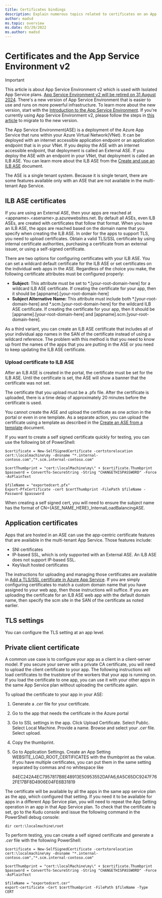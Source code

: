 ```yaml
---
title: Certificates bindings
description: Explain numerous topics related to certificates on an App Service Environment v2. Learn how certificate bindings work on the single-tenanted apps in an ASE.
author: madsd
ms.topic: overview
ms.date: 03/29/2022
ms.author: madsd
---
```


# Certificates and the App Service Environment v2

> [!IMPORTANT]
> This article is about App Service Environment v2 which is used with Isolated App Service plans. [App Service Environment v2 will be retired on 31 August 2024](https://azure.microsoft.com/updates/app-service-environment-v1-and-v2-retirement-announcement/). There's a new version of App Service Environment that is easier to use and runs on more powerful infrastructure. To learn more about the new version, start with the [Introduction to the App Service Environment](overview.md). If you're currently using App Service Environment v2, please follow the steps in [this article](migration-alternatives.md) to migrate to the new version.
>

The App Service Environment(ASE) is a deployment of the Azure App Service that runs within your Azure Virtual Network(VNet). It can be deployed with an internet accessible application endpoint or an application endpoint that is in your VNet. If you deploy the ASE with an internet accessible endpoint, that deployment is called an External ASE. If you deploy the ASE with an endpoint in your VNet, that deployment is called an ILB ASE. You can learn more about the ILB ASE from the [Create and use an ILB ASE](./create-ilb-ase.md) document.

The ASE is a single tenant system. Because it is single tenant, there are some features available only with an ASE that are not available in the multi-tenant App Service. 

## ILB ASE certificates 

If you are using an External ASE, then your apps are reached at &lt;appname&gt;.&lt;asename&gt;.p.azurewebsites.net. By default all ASEs, even ILB ASEs, are created with certificates that follow that format. When you have an ILB ASE, the apps are reached based on the domain name that you specify when creating the ILB ASE. In order for the apps to support TLS, you need to upload certificates. Obtain a valid TLS/SSL certificate by using internal certificate authorities, purchasing a certificate from an external issuer, or using a self-signed certificate. 

There are two options for configuring certificates with your ILB ASE.  You can set a wildcard default certificate for the ILB ASE or set certificates on the individual web apps in the ASE.  Regardless of the choice you make, the following certificate attributes must be configured properly:

- **Subject:** This attribute must be set to *.[your-root-domain-here] for a wildcard ILB ASE certificate. If creating the certificate for your app, then it should be [appname].[your-root-domain-here]
- **Subject Alternative Name:** This attribute must include both *.[your-root-domain-here] and *.scm.[your-root-domain-here] for the wildcard ILB ASE certificate. If creating the certificate for your app, then it should be [appname].[your-root-domain-here] and [appname].scm.[your-root-domain-here].

As a third variant, you can create an ILB ASE certificate that includes all of your individual app names in the SAN of the certificate instead of using a wildcard reference. The problem with this method is that you need to know up front the names of the apps that you are putting in the ASE or you need to keep updating the ILB ASE certificate.

### Upload certificate to ILB ASE 

After an ILB ASE is created in the portal, the certificate must be set for the ILB ASE. Until the certificate is set, the ASE will show a banner that the certificate was not set.  

The certificate that you upload must be a .pfx file. After the certificate is uploaded, there is a time delay of approximately 20 minutes before the certificate is used. 

You cannot create the ASE and upload the certificate as one action in the portal or even in one template. As a separate action, you can upload the certificate using a template as described in the [Create an ASE from a template](./create-from-template.md) document.  

If you want to create a self signed certificate quickly for testing, you can use the following bit of PowerShell:

```azurepowershell-interactive
$certificate = New-SelfSignedCertificate -certstorelocation cert:\localmachine\my -dnsname "*.internal-contoso.com","*.scm.internal-contoso.com"

$certThumbprint = "cert:\localMachine\my\" + $certificate.Thumbprint
$password = ConvertTo-SecureString -String "CHANGETHISPASSWORD" -Force -AsPlainText

$fileName = "exportedcert.pfx"
Export-PfxCertificate -cert $certThumbprint -FilePath $fileName -Password $password
```

When creating a self signed cert, you will need to ensure the subject name has the format of CN={ASE_NAME_HERE}_InternalLoadBalancingASE.

## Application certificates 

Apps that are hosted in an ASE can use the app-centric certificate features that are available in the multi-tenant App Service. Those features include:  

- SNI certificates 
- IP-based SSL, which is only supported with an External ASE.  An ILB ASE does not support IP-based SSL.
- KeyVault hosted certificates 

The instructions for uploading and managing those certificates are available in [Add a TLS/SSL certificate in Azure App Service](../configure-ssl-certificate.md).  If you are simply configuring certificates to match a custom domain name that you have assigned to your web app, then those instructions will suffice. If you are uploading the certificate for an ILB ASE web app with the default domain name, then specify the scm site in the SAN of the certificate as noted earlier. 

## TLS settings 

You can configure the TLS setting at an app level.  

## Private client certificate 

A common use case is to configure your app as a client in a client-server model. If you secure your server with a private CA certificate, you will need to upload the client certificate to your app.  The following instructions will load certificates to the truststore of the workers that your app is running on. If you load the certificate to one app, you can use it with your other apps in the same App Service plan without uploading the certificate again.

To upload the certificate to your app in your ASE:

1. Generate a *.cer* file for your certificate. 
2. Go to the app that needs the certificate in the Azure portal
3. Go to SSL settings in the app. Click Upload Certificate. Select Public. Select Local Machine. Provide a name. Browse and select your *.cer* file. Select upload. 
4. Copy the thumbprint.
5. Go to Application Settings. Create an App Setting WEBSITE_LOAD_ROOT_CERTIFICATES with the thumbprint as the value. If you have multiple certificates, you can put them in the same setting separated by commas and no whitespace like 

	84EC242A4EC7957817B8E48913E50953552DAFA6,6A5C65DC9247F762FE17BF8D4906E04FE6B31819

The certificate will be available by all the apps in the same app service plan as the app, which configured that setting. If you need it to be available for apps in a different App Service plan, you will need to repeat the App Setting operation in an app in that App Service plan. To check that the certificate is set, go to the Kudu console and issue the following command in the PowerShell debug console:

```azurepowershell-interactive
dir cert:\localmachine\root
```

To perform testing, you can create a self signed certificate and generate a *.cer* file with the following PowerShell: 

```azurepowershell-interactive
$certificate = New-SelfSignedCertificate -certstorelocation cert:\localmachine\my -dnsname "*.internal-contoso.com","*.scm.internal-contoso.com"

$certThumbprint = "cert:\localMachine\my\" + $certificate.Thumbprint
$password = ConvertTo-SecureString -String "CHANGETHISPASSWORD" -Force -AsPlainText

$fileName = "exportedcert.cer"
export-certificate -Cert $certThumbprint -FilePath $fileName -Type CERT
```
